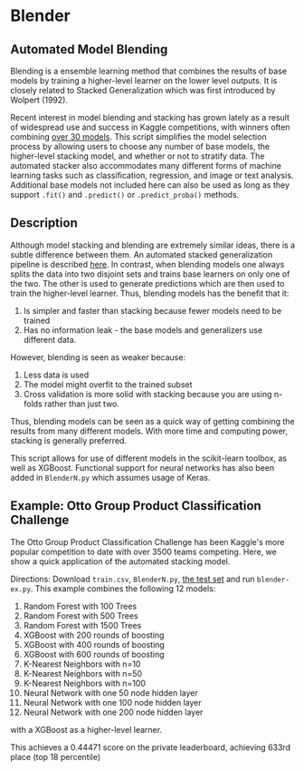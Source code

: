 # Blender
## Automated Model Blending
Blending is a ensemble learning method that combines the results of base models by training a higher-level learner on the lower level outputs. It is closely related to Stacked Generalization which was first introduced by Wolpert (1992).

Recent interest in model blending and stacking has grown lately as a result of widespread use and success in Kaggle competitions, with winners often combining [over 30 models](https://www.kaggle.com/c/otto-group-product-classification-challenge/discussion/14335#184498). This script simplifies the model selection process by allowing users to choose any number of base models, the higher-level stacking model, and whether or not to stratify data. The automated stacker also accommodates many different forms of machine learning tasks such as classification, regression, and image or text analysis. Additional base models not included here can also be used as long as they support `.fit()` and `.predict()` or `.predict_proba()` methods. 

## Description
Although model stacking and blending are extremely similar ideas, there is a subtle difference between them. An automated stacked generalization pipeline is described [here](https://github.com/youngrao/stackedgeneralizer). In contrast, when blending models one always splits the data into two disjoint sets and trains base learners on only one of the two. The other is used to generate predictions which are then used to train the higher-level learner. Thus, blending models has the benefit that it:
1. Is simpler and faster than stacking because fewer models need to be trained
2. Has no information leak - the base models and generalizers use different data.

However, blending is seen as weaker because: 
1. Less data is used 
2. The model might overfit to the trained subset
3. Cross validation is more solid with stacking because you are using n-folds rather than just two.

Thus, blending models can be seen as a quick way of getting combining the results from many different models. With more time and computing power, stacking is generally preferred. 

This script allows for use of different models in the scikit-learn toolbox, as well as XGBoost. Functional support for neural networks has also been added in `BlenderN.py` which assumes usage of Keras. 

## Example: Otto Group Product Classification Challenge
The Otto Group Product Classification Challenge has been Kaggle's more popular competition to date with over 3500 teams competing. Here, we show a quick application of the automated stacking model.

Directions: Download `train.csv`, `BlenderN.py`, [the test set](https://www.kaggle.com/c/otto-group-product-classification-challenge/data) and run `blender-ex.py`.
This example combines the following 12 models:
1. Random Forest with 100 Trees
2. Random Forest with 500 Trees
3. Random Forest with 1500 Trees
4. XGBoost with 200 rounds of boosting
5. XGBoost with 400 rounds of boosting
6. XGBoost with 600 rounds of boosting
7. K-Nearest Neighbors with n=10
8. K-Nearest Neighbors with n=50
9. K-Nearest Neighbors with n=100
10. Neural Network with one 50 node hidden layer
11. Neural Network with one 100 node hidden layer
12. Neural Network with one 200 node hidden layer

with a XGBoost as a higher-level learner. 

This achieves a 0.44471 score on the private leaderboard, achieving 633rd place (top 18 percentile)
